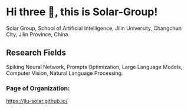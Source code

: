 # Hi three 👋, this is Solar-Group!
Solar Group, School of Artificial Intelligence, Jilin University, Changchun City, Jilin Province, China.

## Research Fields
Spiking Neural Network, Prompts Optimization, Large Language Models, Computer Vision, Natural Language Processing.

### Page of Organization:
https://jlu-solar.github.io/


<!--

**Here are some ideas to get you started:**

🙋‍♀️ A short introduction - what is your organization all about?
🌈 Contribution guidelines - how can the community get involved?
👩‍💻 Useful resources - where can the community find your docs? Is there anything else the community should know?
🍿 Fun facts - what does your team eat for breakfast?
🧙 Remember, you can do mighty things with the power of [Markdown](https://docs.github.com/github/writing-on-github/getting-started-with-writing-and-formatting-on-github/basic-writing-and-formatting-syntax)
-->
